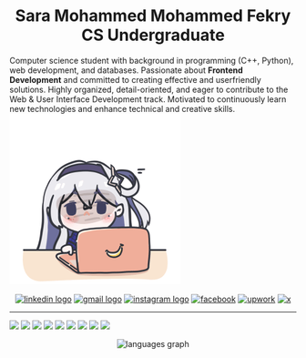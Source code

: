 <div align="center">
  
# Sara Mohammed Mohammed Fekry <br> CS Undergraduate 
</div>

Computer science student with background in programming (C++, Python),
web development, and databases. Passionate about **Frontend
Development** and committed to creating effective and userfriendly
solutions. Highly organized, detail-oriented, and eager to contribute to
the Web & User Interface Development track. Motivated to continuously
learn new technologies and enhance technical and creative skills.
![gif](image/mythikore-anime-girl.gif)



<div align="center">
  
[![linkedin logo](https://img.shields.io/static/v1?message=LinkedIn/sara-fekry18&logo=linkedin&label=&color=0077B5&logoColor=white&labelColor=&style=for-the-badge)](https://www.linkedin.com/in/sara-fekry-85a40a320/)
 [![gmail logo](https://img.shields.io/static/v1?message=Sara%20Fekry18&logo=gmail&label=&color=D14836&logoColor=white&labelColor=&style=for-the-badge)](https://sra561450@gmail.com/)
 [![instagram logo](https://img.shields.io/static/v1?message=sarahhfekryy52&logo=instagram&label=&color=E4405F&logoColor=white&labelColor=&style=for-the-badge)](https://www.instagram.com/sarahhfekry__/)
[![facebook](https://img.shields.io/badge/Facebook-1877F2?style=for-the-badge&logo=facebook&logoColor=white)](https://www.facebook.com/sara.fekry.58/)
[![upwork](https://img.shields.io/badge/UpWork-6FDA44?style=for-the-badge&logo=Upwork&logoColor=white)](https://www.upwork.com/freelancers/~01d2e3854e97ae9f37)
[![x](https://img.shields.io/badge/X-000000?style=for-the-badge&logo=x&logoColor=white)](https://x.com/sarahhfekryy)
</div>



------------------------------------------------------------------------

![](https://readme-components.vercel.app/api?component=logo&fill=black&logo=html5&svgfill=f06629)
![](https://readme-components.vercel.app/api?component=logo&fill=black&logo=CSS3&svgfill=028dd1)
![](https://readme-components.vercel.app/api?component=logo&fill=black&logo=typescript&svgfill=2d79c7)
![](https://readme-components.vercel.app/api?component=logo&fill=black&logo=javascript&svgfill=f6df1c)
![](https://readme-components.vercel.app/api?component=logo&fill=black&logo=sass&svgfill=cd6799)
![](https://readme-components.vercel.app/api?component=logo&fill=black&logo=react&animation=spin&svgfill=15d8fe)
![](https://readme-components.vercel.app/api?component=logo&fill=black&logo=github)
![](https://readme-components.vercel.app/api?component=logo&fill=black&logo=python&svgfill=3776AB)
![](https://readme-components.vercel.app/api?component=logo&fill=black&logo=cplusplus&svgfill=00599C)

<div align="center">
  
![languages
graph](https://github-readme-stats.vercel.app/api/top-langs?username=maurodesouza&locale=en&hide_title=false&layout=compact&card_width=320&langs_count=5&theme=dracula&hide_border=false)
</div>
